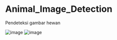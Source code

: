 # Animal_Image_Detection

Pendeteksi gambar hewan

![image](https://github.com/user-attachments/assets/b2d8ce0b-452d-4d69-b09a-c3b59e52ca76)
![image](https://github.com/user-attachments/assets/25b8864f-0e8b-4b2d-aab5-a9278bce3e57)
